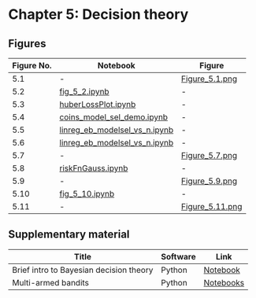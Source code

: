 
# Chapter 5: Decision theory

## Figures

|Figure No. | Notebook | Figure |
|--|--|--|
| 5.1 | - | [Figure_5.1.png](https://github.com/probml/pml-book/blob/main/book1-figures/Figure_5.1.png)<br/> |
| 5.2 | [fig_5_2.ipynb](fig_5_2.ipynb) | - |
| 5.3 | [huberLossPlot.ipynb](huberLossPlot.ipynb) | - |
| 5.4 | [coins_model_sel_demo.ipynb](coins_model_sel_demo.ipynb) | - |
| 5.5 | [linreg_eb_modelsel_vs_n.ipynb](linreg_eb_modelsel_vs_n.ipynb) | - |
| 5.6 | [linreg_eb_modelsel_vs_n.ipynb](linreg_eb_modelsel_vs_n.ipynb) | - |
| 5.7 | - | [Figure_5.7.png](https://github.com/probml/pml-book/blob/main/book1-figures/Figure_5.7.png)<br/> |
| 5.8 | [riskFnGauss.ipynb](riskFnGauss.ipynb) | - |
| 5.9 | - | [Figure_5.9.png](https://github.com/probml/pml-book/blob/main/book1-figures/Figure_5.9.png)<br/> |
| 5.10 | [fig_5_10.ipynb](fig_5_10.ipynb) | - |
| 5.11 | - | [Figure_5.11.png](https://github.com/probml/pml-book/blob/main/book1-figures/Figure_5.11.png)<br/> |
## Supplementary material
|Title|Software|Link|
-|-|-
|Brief intro to Bayesian decision theory|Python|[Notebook](https://colab.research.google.com/github/probml/probml-notebooks/blob/master/notebooks/dtheory.ipynb)
|Multi-armed bandits|Python|[Notebooks](bandits.ipynb)